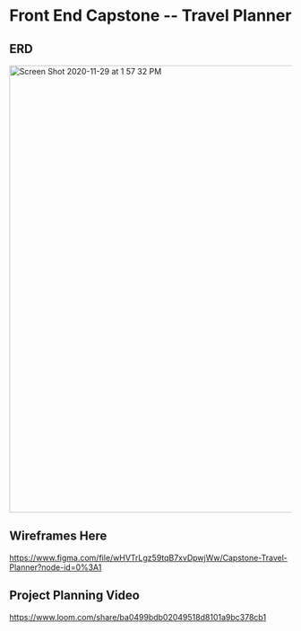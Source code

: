# Front End Capstone -- Travel Planner

## ERD
<img width="797" alt="Screen Shot 2020-11-29 at 1 57 32 PM" src="https://user-images.githubusercontent.com/65687019/100552152-e96aee80-324a-11eb-86c8-35754fc980e7.png">

## Wireframes Here
https://www.figma.com/file/wHVTrLgz59tqB7xvDpwjWw/Capstone-Travel-Planner?node-id=0%3A1

## Project Planning Video
https://www.loom.com/share/ba0499bdb02049518d8101a9bc378cb1
